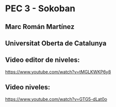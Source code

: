 # PEC 3 - Sokoban

## Marc Román Martínez 

## Universitat Oberta de Catalunya

## Video editor de niveles:

https://www.youtube.com/watch?v=tMGLKWKP6y8

## Video niveles:

https://www.youtube.com/watch?v=GTG5-dLat0o
